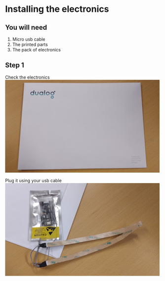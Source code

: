 # Installing the electronics

## You will need

1) Micro usb cable 
2) The printed parts
3) The pack of electronics

## Step 1

Check the electronics
![](img/01.png)

Plug it using your usb cable
![](img/02.png)

